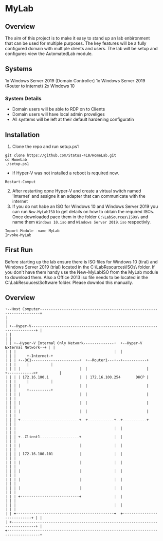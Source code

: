 # MyLab

## Overview
The aim of this project is to make it easy to stand up an lab enbironment that can be used for multiple purposes.
The key features will be a fully configured domain with multiple clients and users.
The lab will be setup and configures view the AutomatedLab module.

## Systems
1x Windows Server 2019 (Domain Controller)
1x Windows Server 2019 (Router to internet)
2x Windows 10

### System Details
- Domain users will be able to RDP on to Clients
- Domain users will have local admin proveliges
- All systems will be left at their default hardening configuratin

## Installation
1. Clone the repo and run setup.ps1
```
git clone https://github.com/Status-418/HomeLab.git
cd HomeLab
./setup.ps1
```
- If Hyper-V was not installed a reboot is required now.
```
Restart-Comput
```
2. After restarting opne Hyper-V and create a virtual switch named 'Internet' and assigne it an adapter that can communicate with the internet
3. If you do not habe an ISO for Windows 10 and Windows Server 2019 you can run `New-MyLabISO` to get details on how to obtain the required ISOs.
    Once downloaded pace them in the folder `C:\LabSources\ISOs\` and name them `Windows 10.iso` and `Windows Server 2019.iso` respectivly.
```
Import-Module -name MyLab
Invoke-MyLab
```

## First Run
Before starting up the lab ensure there is ISO files for Windows 10 (tiral) and Windows Server 2019 (trial) located in the C:\LabResources\ISOs\ folder. If you don't have them handy use the New-MyLabISO from the MyLab module to download them.
Also a Office 2013 iso file needs to be located in the C:\LabResouces\Software folder. Please downlod this manually.

## Overview
```
+--Host Computer----------------------------------------------------------------------+
|                                                                                     |
| +--Hyper-V------------------------------------------------------------------------+ |
| |                                                                                 | |
| | +--Hyper-V Internal Only Network--------------+  +--Hyper-V External Network--+ | |
| | |                                             |  |                            | | |     +-Internet-+
| | | +--DC1----------------------+  +--Router1---+--+-----------+                | | |     |          |
| | | |                           |  |                           |            +------------>+          |
| | | | 172.16.100.1              |  | 172.16.100.254       DHCP |                | | |     |          |
| | | |                           |  |                           |                | | |     +----------+
| | | |                           |  |                           |                | | |
| | | |                           |  |                           |                | | |
| | | |                           |  |                           |                | | |
| | | +---------------------------+  +------------+--+-----------+                | | |
| | |                                             |  |                            | | |
| | | +--Client1------------------+               |  |                            | | |
| | | |                           |               |  |                            | | |
| | | | 172.16.100.101            |               |  |                            | | |
| | | |                           |               |  |                            | | |
| | | |                           |               |  |                            | | |
| | | |                           |               |  |                            | | |
| | | |                           |               |  |                            | | |
| | | +---------------------------+               |  |                            | | |
| | |                                             |  |                            | | |
| | +---------------------------------------------+  +----------------------------+ | |
| +---------------------------------------------------------------------------------+ |
+-------------------------------------------------------------------------------------+
